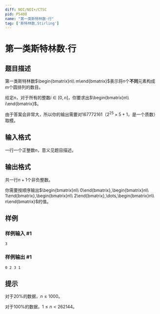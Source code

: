 ```yaml
---
diff: NOI/NOI+/CTSC
pid: P5408
name: "第一类斯特林数·行"
tag: ['斯特林数,Stirling']
---
```

# 第一类斯特林数·行
## 题目描述

第一类斯特林数$\begin{bmatrix}n\\ m\end{bmatrix}$表示将$n$个**不同**元素构成$m$个圆排列的数目。

给定$n$，对于所有的整数$i\in[0,n]$，你要求出$\begin{bmatrix}n\\ i\end{bmatrix}$。

由于答案会非常大，所以你的输出需要对$167772161$（$2^{25}\times 5+1$，是一个质数）取模。
## 输入格式

一行一个正整数$n$，意义见题目描述。
## 输出格式

共一行$n+1$个非负整数。

你需要按顺序输出$\begin{bmatrix}n\\ 0\end{bmatrix},\begin{bmatrix}n\\ 1\end{bmatrix},\begin{bmatrix}n\\ 2\end{bmatrix},\dots,\begin{bmatrix}n\\ n\end{bmatrix}$的值。
## 样例

### 样例输入 #1
```
3

```
### 样例输出 #1
```
0 2 3 1

```
## 提示

对于$20\%$的数据，$n\leqslant 1000$。

对于$100\%$的数据，$1\leqslant n< 262144$。
